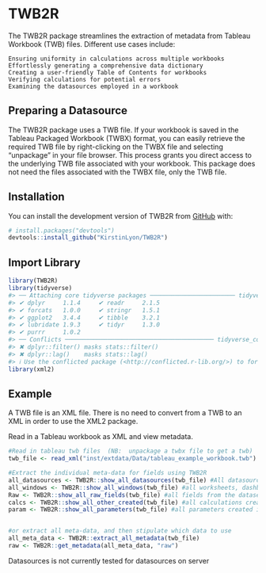 
<!-- README.md is generated from README.Rmd. Please edit that file -->

# TWB2R

<!-- badges: start -->
<!-- badges: end -->

The TWB2R package streamlines the extraction of metadata from Tableau
Workbook (TWB) files. Different use cases include:

    Ensuring uniformity in calculations across multiple workbooks
    Effortlessly generating a comprehensive data dictionary
    Creating a user-friendly Table of Contents for workbooks
    Verifying calculations for potential errors
    Examining the datasources employed in a workbook

## Preparing a Datasource

The TWB2R package uses a TWB file. If your workbook is saved in the
Tableau Packaged Workbook (TWBX) format, you can easily retrieve the
required TWB file by right-clicking on the TWBX file and selecting
“unpackage” in your file browser. This process grants you direct access
to the underlying TWB file associated with your workbook. This package
does not need the files associated with the TWBX file, only the TWB
file.

## Installation

You can install the development version of TWB2R from
[GitHub](https://github.com/) with:

``` r
# install.packages("devtools")
devtools::install_github("KirstinLyon/TWB2R")
```

## Import Library

``` r
library(TWB2R)
library(tidyverse)
#> ── Attaching core tidyverse packages ──────────────────────── tidyverse 2.0.0 ──
#> ✔ dplyr     1.1.4     ✔ readr     2.1.5
#> ✔ forcats   1.0.0     ✔ stringr   1.5.1
#> ✔ ggplot2   3.4.4     ✔ tibble    3.2.1
#> ✔ lubridate 1.9.3     ✔ tidyr     1.3.0
#> ✔ purrr     1.0.2     
#> ── Conflicts ────────────────────────────────────────── tidyverse_conflicts() ──
#> ✖ dplyr::filter() masks stats::filter()
#> ✖ dplyr::lag()    masks stats::lag()
#> ℹ Use the conflicted package (<http://conflicted.r-lib.org/>) to force all conflicts to become errors
library(xml2)
```

## Example

A TWB file is an XML file. There is no need to convert from a TWB to an
XML in order to use the XML2 package.

Read in a Tableau workbook as XML and view metadata.

``` r
#Read in tableau twb files  (NB:  unpackage a twbx file to get a twb)
twb_file <- read_xml("inst/extdata/Data/tableau_example_workbook.twb")

#Extract the individual meta-data for fields using TWB2R
all_datasources <- TWB2R::show_all_datasources(twb_file) #All datasources connected to the workbook
all_windows <- TWB2R::show_all_windows(twb_file) #all worksheets, dashboards and storyboards in the workbook
Raw <- TWB2R::show_all_raw_fields(twb_file) #all fields from the datasets
calcs <- TWB2R::show_all_other_created(twb_file) #all calculations created in the workbook
param <- TWB2R::show_all_parameters(twb_file) #all parameters created in the workbook


#or extract all meta-data, and then stipulate which data to use
all_meta_data <- TWB2R::extract_all_metadata(twb_file)
raw <- TWB2R::get_metadata(all_meta_data, "raw")
```

Datasources is not currently tested for datasources on server
